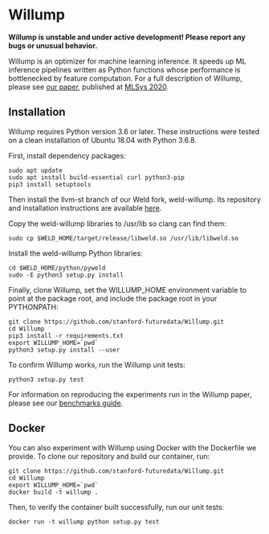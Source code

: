 # Willump

**Willump is unstable and under active development!  Please report any bugs or unusual behavior.**

Willump is an optimizer for machine learning inference.  It speeds up ML inference pipelines
written as Python functions whose performance is bottlenecked by feature computation.
For a full description of Willump, please see [our paper](http://petereliaskraft.net/res/willump.pdf),
published at [MLSys 2020](https://mlsys.org).

## Installation

Willump requires Python version 3.6 or later.
These instructions were tested on a clean installation of Ubuntu 18.04 with Python 3.6.8.

First, install dependency packages:

    sudo apt update
    sudo apt install build-essential curl python3-pip
    pip3 install setuptools
    
Then install the llvm-st branch of our Weld fork, weld-willump.
Its repository and installation instructions are available 
[here](https://github.com/stanford-futuredata/weld-willump/tree/llvm-st).

Copy the weld-willump libraries to /usr/lib so clang can find them:

    sudo cp $WELD_HOME/target/release/libweld.so /usr/lib/libweld.so
    
Install the weld-willump Python libraries:

    cd $WELD_HOME/python/pyweld
    sudo -E python3 setup.py install

Finally, clone Willump, set the WILLUMP_HOME environment variable to point at the package root, and include
the package root in your PYTHONPATH:

    git clone https://github.com/stanford-futuredata/Willump.git
    cd Willump
    pip3 install -r requirements.txt
    export WILLUMP_HOME=`pwd`
    python3 setup.py install --user

To confirm Willump works, run the Willump unit tests:

    python3 setup.py test

For information on reproducing the experiments run in the Willump paper, please see our
[benchmarks guide](https://github.com/stanford-futuredata/Willump/blob/master/BENCHMARKS.md).

## Docker

You can also experiment with Willump using Docker with the Dockerfile we provide.  To clone our repository
and build our container, run:

    git clone https://github.com/stanford-futuredata/Willump.git
    cd Willump
    export WILLUMP_HOME=`pwd`
    docker build -t willump .

Then, to verify the container built successfully, run our unit tests:

    docker run -t willump python setup.py test
